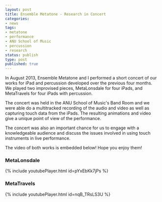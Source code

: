 ```yaml
---
layout: post
title: Ensemble Metatone - Research in Concert
categories:
- news
tags:
- metatone
- performance
- ANU School of Music
- percussion
- research
status: publish
type: post
published: true
---
```


In August 2013, Ensemble Metatone and I performed a short concert of our works for iPad and percussion developed over the previous four months. We played two improvised pieces, MetaLonsdale for four iPads, and MetaTravels for four iPads with percussion.

The concert was held in the ANU School of Music's Band Room and we were able do a multitracked recording of the audio and video as well as capturing touch data from the iPads. The resulting animations and video give a unique point of view of the performance.

The concert was also an important chance for us to engage with a knowledgeable audience and discuss the issues involved in using touch instruments in live performance.

The video of both works is embedded below! Hope you enjoy them!

### MetaLonsdale

<!-- https://youtu.be/pYxEbKk7jPs -->

{% include youtubePlayer.html id=pYxEbKk7jPs %}

### MetaTravels

<!-- https://youtu.be/nqB_TRsLS3U -->

{% include youtubePlayer.html id=nqB_TRsLS3U %}